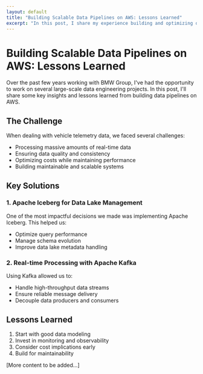 ```yaml
---
layout: default
title: "Building Scalable Data Pipelines on AWS: Lessons Learned"
excerpt: "In this post, I share my experience building and optimizing data pipelines on AWS, including best practices for performance, cost optimization, and maintainability."
---
```


# Building Scalable Data Pipelines on AWS: Lessons Learned

Over the past few years working with BMW Group, I've had the opportunity to work on several large-scale data engineering projects. In this post, I'll share some key insights and lessons learned from building data pipelines on AWS.

## The Challenge

When dealing with vehicle telemetry data, we faced several challenges:
- Processing massive amounts of real-time data
- Ensuring data quality and consistency
- Optimizing costs while maintaining performance
- Building maintainable and scalable systems

## Key Solutions

### 1. Apache Iceberg for Data Lake Management

One of the most impactful decisions we made was implementing Apache Iceberg. This helped us:
- Optimize query performance
- Manage schema evolution
- Improve data lake metadata handling

### 2. Real-time Processing with Apache Kafka

Using Kafka allowed us to:
- Handle high-throughput data streams
- Ensure reliable message delivery
- Decouple data producers and consumers

## Lessons Learned

1. Start with good data modeling
2. Invest in monitoring and observability
3. Consider cost implications early
4. Build for maintainability

[More content to be added...]